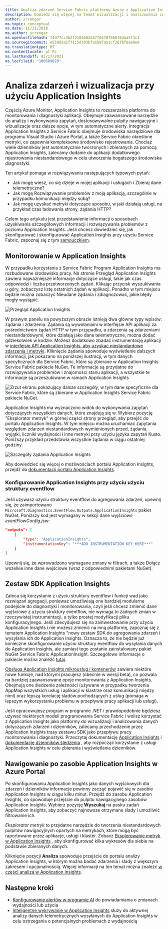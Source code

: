 ```yaml
---
title: Analiza zdarzeń Service Fabric platformy Azure z Application Insights
description: Dowiedz się więcej na temat wizualizacji i analizowania zdarzeń przy użyciu Application Insights do monitorowania i diagnostyki klastrów Service Fabric platformy Azure.
author: srrengar
ms.topic: conceptual
ms.date: 11/21/2018
ms.author: srrengar
ms.openlocfilehash: f4d77cc3b2f2182b02d47f047070b819daa5f3c1
ms.sourcegitcommit: e559daa1f7115d703bfa1b87da1cf267bf6ae9e8
ms.translationtype: MT
ms.contentlocale: pl-PL
ms.lasthandoff: 02/17/2021
ms.locfileid: "100589029"
---
```

# <a name="event-analysis-and-visualization-with-application-insights"></a>Analiza zdarzeń i wizualizacja przy użyciu Application Insights

Częścią Azure Monitor, Application Insights to rozszerzalna platforma do monitorowania i diagnostyki aplikacji. Obejmuje zaawansowane narzędzie do analizy i wykonywania zapytań, dostosowywalne pulpity nawigacyjne i wizualizacje oraz dalsze opcje, w tym automatyczne alerty. Integracja Application Insights z Service Fabric obejmuje środowiska narzędziowe dla programu Visual Studio i Azure Portal, a także Service Fabric określone metryki, co zapewnia kompleksowe środowisko rejestrowania. Chociaż wiele dzienników jest automatycznie tworzonych i zbieranych za pomocą Application Insights, zalecamy dodanie do aplikacji dodatkowego rejestrowania niestandardowego w celu utworzenia bogatszego środowiska diagnostyki.

Ten artykuł pomaga w rozwiązywaniu następujących typowych pytań:

* Jak mogę wiesz, co się dzieje w mojej aplikacji i usługach i Zbieraj dane telemetryczne?
* Jak mogę Rozwiązywanie problemów z moją aplikacją, szczególnie w przypadku komunikacji między sobą?
* Jak mogę uzyskać metryki dotyczące sposobu, w jaki działają usługi, na przykład czas ładowania strony, żądania HTTP?

Celem tego artykułu jest przedstawienie informacji o sposobach uzyskiwania szczegółowych informacji i rozwiązywania problemów z poziomu Application Insights. Jeśli chcesz dowiedzieć się, jak skonfigurować i skonfigurować Application Insights przy użyciu Service Fabric, zapoznaj się z tym [samouczkiem](service-fabric-tutorial-monitoring-aspnet.md).

## <a name="monitoring-in-application-insights"></a>Monitorowanie w Application Insights

W przypadku korzystania z Service Fabric Program Application Insights ma rozbudowane środowisko pracy. Na stronie Przegląd Application Insights zawiera najważniejsze informacje dotyczące usługi, takie jak czas odpowiedzi i liczba przetworzonych żądań. Klikając przycisk wyszukiwania u góry, zobaczysz listę ostatnich żądań w aplikacji. Ponadto w tym miejscu będzie można zobaczyć Nieudane żądania i zdiagnozować, jakie błędy mogły wystąpić.

![Przegląd Application Insights](media/service-fabric-diagnostics-event-analysis-appinsights/ai-overview.png)

W prawym panelu na powyższym obrazie istnieją dwa główne typy wpisów: żądania i zdarzenia. Żądania są wywołaniami w interfejsie API aplikacji za pośrednictwem żądań HTTP w tym przypadku, a zdarzenia są zdarzeniami niestandardowymi, które działają jako dane telemetryczne, można dodać gdziekolwiek w kodzie. Możesz dodatkowo zbadać instrumentację aplikacji w [interfejsie API Application Insights, aby uzyskać niestandardowe zdarzenia i metryki](../azure-monitor/app/api-custom-events-metrics.md). Kliknięcie żądania spowoduje wyświetlenie dalszych informacji, jak pokazano na poniższej ilustracji, w tym danych specyficznych dla Service Fabric, które są zbierane w Application Insights Service Fabric pakiecie NuGet. Te informacje są przydatne do rozwiązywania problemów i znajomości stanu aplikacji, a wszystkie te informacje są przeszukiwane w ramach Application Insights

![Zrzut ekranu pokazujący dalsze szczegóły, w tym dane specyficzne dla Service Fabric, które są zbierane w Application Insights Service Fabric pakiecie NuGet.](media/service-fabric-diagnostics-event-analysis-appinsights/ai-request-details.png)

Application Insights ma wyznaczono widok do wykonywania zapytań dotyczących wszystkich danych, które znajdują się w. Wybierz pozycję "Eksplorator metryk" w górnej części strony przegląd, aby przejść do portalu Application Insights. W tym miejscu można uruchamiać zapytania względem zdarzeń niestandardowych wymienionych przed, żądania, wyjątki, liczniki wydajności i inne metryki przy użyciu języka zapytań Kusto. Poniższy przykład przedstawia wszystkie żądania w ciągu ostatniej godziny.

![Szczegóły żądania Application Insights](media/service-fabric-diagnostics-event-analysis-appinsights/ai-metrics-explorer.png)

Aby dowiedzieć się więcej o możliwościach portalu Application Insights, przejdź do [dokumentacji portalu Application Insights](../azure-monitor/app/overview-dashboard.md).

### <a name="configuring-application-insights-with-eventflow"></a>Konfigurowanie Application Insights przy użyciu użyciu struktury eventflow

Jeśli używasz użyciu struktury eventflow do agregowania zdarzeń, upewnij się, że zaimportowano `Microsoft.Diagnostics.EventFlow.Outputs.ApplicationInsights` pakiet NuGet. Poniższy kod jest wymagany w sekcji dane *wyjściowe* *eventFlowConfig.jsw*:

```json
"outputs": [
    {
        "type": "ApplicationInsights",
        "instrumentationKey": "***ADD INSTRUMENTATION KEY HERE***"
    }
]
```

Upewnij się, że wprowadzono wymagane zmiany w filtrach, a także Dołącz wszelkie inne dane wejściowe (wraz z odpowiednimi pakietami NuGet).

## <a name="application-insights-sdk"></a>Zestaw SDK Application Insights

Zaleca się korzystanie z użyciu struktury eventflow i funkcji wad jako rozwiązań agregacji, ponieważ umożliwiają one bardziej modularne podejście do diagnostyki i monitorowania, czyli jeśli chcesz zmienić dane wyjściowe z użyciu struktury eventflow, nie wymaga to żadnych zmian w rzeczywistej instrumentacji, a tylko prostej modyfikacji pliku konfiguracyjnego. Jeśli zdecydujesz się na zainwestowanie przy użyciu Application Insights i nie możesz zmienić na inną platformę, zapoznaj się z tematem Application Insights "nowy zestaw SDK do agregowania zdarzeń i wysyłania ich do Application Insights. Oznacza to, że nie będzie już konieczne skonfigurowanie użyciu struktury eventflow do wysyłania danych do Application Insights, ale zamiast tego zostanie zainstalowany pakiet NuGet Service Fabric ApplicationInsight. Szczegółowe informacje o pakiecie można znaleźć [tutaj](https://github.com/Microsoft/ApplicationInsights-ServiceFabric).

[Obsługa Application Insights mikrousług i kontenerów](https://azure.microsoft.com/blog/app-insights-microservices/) zawiera niektóre nowe funkcje, nad którymi pracujesz (obecnie w wersji beta), co pozwala na bardziej zaawansowane opcje monitorowania z Application Insights. Obejmują one śledzenie zależności (używane w przypadku tworzenia AppMap wszystkich usług i aplikacji w klastrze oraz komunikacji między nimi) oraz lepszą korelację śladów pochodzących z usług (pomaga w lepszym wykorzystaniu problemu w przepływie pracy aplikacji lub usługi).

Jeśli opracowujesz program w programie .NET i prawdopodobnie będziesz używać niektórych modeli programowania Service Fabric i wolisz korzystać z Application Insights jako platformy do wizualizacji i analizowania danych dotyczących zdarzeń i dzienników, zalecamy przechodzenie przez Application Insights trasy zestawu SDK jako przepływu pracy monitorowania i diagnostyki. Przeczytaj dokumentację [Application Insights](../azure-monitor/azure-monitor-app-hub.yml) i [dokumentację dzienników śledzenia](../azure-monitor/app/asp-net-trace-logs.md) , aby rozpocząć korzystanie z usługi Application Insights w celu zbierania i wyświetlania dzienników.

## <a name="navigating-the-application-insights-resource-in-azure-portal"></a>Nawigowanie po zasobie Application Insights w Azure Portal

Po skonfigurowaniu Application Insights jako danych wyjściowych dla zdarzeń i dzienników informacje powinny zacząć pojawić się w zasobie Application Insights w ciągu kilku minut. Przejdź do zasobu Application Insights, co spowoduje przejście do pulpitu nawigacyjnego zasobów Application Insights. Wybierz pozycję **Wyszukaj** na pasku zadań Application Insights, aby zobaczyć najnowsze otrzymane ślady i umożliwić filtrowanie ich.

*Eksplorator metryk* to przydatne narzędzie do tworzenia niestandardowych pulpitów nawigacyjnych opartych na metrykach, które mogą być raportowane przez aplikacje, usługi i klaster. Zobacz [Eksplorowanie metryk w Application Insights](../azure-monitor/essentials/metrics-charts.md) , aby skonfigurować kilka wykresów dla siebie na podstawie zbieranych danych.

Kliknięcie pozycji **Analiza** spowoduje przejście do portalu analizy Application Insights, w którym można badać zdarzenia i ślady z większym zakresem i opcjonalnością. Więcej informacji na ten temat można znaleźć [w części analiza w Application Insights](../azure-monitor/logs/log-query-overview.md).

## <a name="next-steps"></a>Następne kroki

* [Konfigurowanie alertów w programie AI](../azure-monitor/alerts/alerts-log.md) do powiadamiania o zmianach wydajności lub użycia
* [Inteligentne wykrywanie w Application Insights](../azure-monitor/app/proactive-diagnostics.md) służy do aktywnej analizy danych telemetrycznych wysyłanych do Application Insights w celu ostrzegania o potencjalnych problemach z wydajnością
